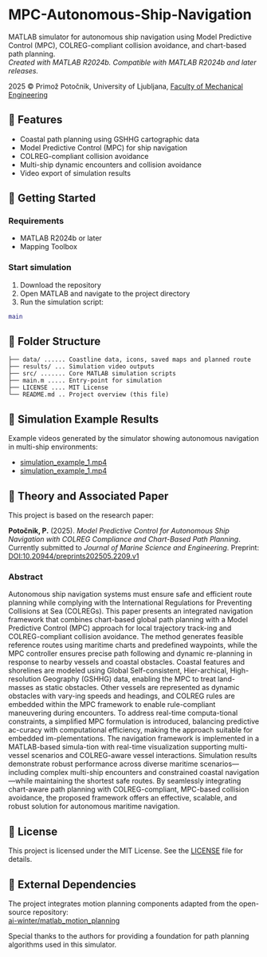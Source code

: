 # MPC-Autonomous-Ship-Navigation

MATLAB simulator for autonomous ship navigation using Model Predictive Control (MPC), COLREG-compliant collision avoidance, and chart-based path planning.<br>
_Created with MATLAB R2024b. Compatible with MATLAB R2024b and later releases._

2025 © Primož Potočnik, University of Ljubljana, [Faculty of Mechanical Engineering](https://www.fs.uni-lj.si/en)

## 🚢 Features

- Coastal path planning using GSHHG cartographic data
- Model Predictive Control (MPC) for ship navigation
- COLREG-compliant collision avoidance
- Multi-ship dynamic encounters and collision avoidance
- Video export of simulation results


## 🚀 Getting Started

### Requirements
- MATLAB R2024b or later
- Mapping Toolbox

### Start simulation
1. Download the repository
2. Open MATLAB and navigate to the project directory
3. Run the simulation script:
```matlab
main
```


## 📁 Folder Structure

```
├── data/ ...... Coastline data, icons, saved maps and planned route
├── results/ ... Simulation video outputs
├── src/ ....... Core MATLAB simulation scripts
├── main.m ..... Entry-point for simulation
├── LICENSE .... MIT License
└── README.md .. Project overview (this file)
```


## 🎥 Simulation Example Results

Example videos generated by the simulator showing autonomous navigation in multi-ship environments:

- [simulation_example_1.mp4](results/simulation_example_1.mp4)
- [simulation_example_1.mp4](results/simulation_example_2.mp4)


## 🧠 Theory and Associated Paper

This project is based on the research paper:

**Potočnik, P.** (2025). *Model Predictive Control for Autonomous Ship Navigation with COLREG Compliance and Chart-Based Path Planning*. Currently submitted to _Journal of Marine Science and Engineering_. Preprint: 
[DOI:10.20944/preprints202505.2209.v1](https://www.preprints.org/manuscript/202505.2209/v1)

### Abstract

Autonomous ship navigation systems must ensure safe and efficient route planning while complying with the International Regulations for Preventing Collisions at Sea (COLREGs). This paper presents an integrated navigation framework that combines chart-based global path planning with a Model Predictive Control (MPC) approach for local trajectory track-ing and COLREG-compliant collision avoidance. The method generates feasible reference routes using maritime charts and predefined waypoints, while the MPC controller ensures precise path following and dynamic re-planning in response to nearby vessels and coastal obstacles. Coastal features and shorelines are modeled using Global Self-consistent, Hier-archical, High-resolution Geography (GSHHG) data, enabling the MPC to treat land-masses as static obstacles. Other vessels are represented as dynamic obstacles with vary-ing speeds and headings, and COLREG rules are embedded within the MPC framework to enable rule-compliant maneuvering during encounters. To address real-time computa-tional constraints, a simplified MPC formulation is introduced, balancing predictive ac-curacy with computational efficiency, making the approach suitable for embedded im-plementations. The navigation framework is implemented in a MATLAB-based simula-tion with real-time visualization supporting multi-vessel scenarios and COLREG-aware vessel interactions. Simulation results demonstrate robust performance across diverse maritime scenarios—including complex multi-ship encounters and constrained coastal navigation—while maintaining the shortest safe routes. By seamlessly integrating chart-aware path planning with COLREG-compliant, MPC-based collision avoidance, the proposed framework offers an effective, scalable, and robust solution for autonomous maritime navigation.

## 📜  License

This project is licensed under the MIT License. See the [LICENSE](LICENSE) file for details.


## 🔗 External Dependencies

The project integrates motion planning components adapted from the open-source repository:  
[ai-winter/matlab_motion_planning](https://github.com/ai-winter/matlab_motion_planning)

Special thanks to the authors for providing a foundation for path planning algorithms used in this simulator.
